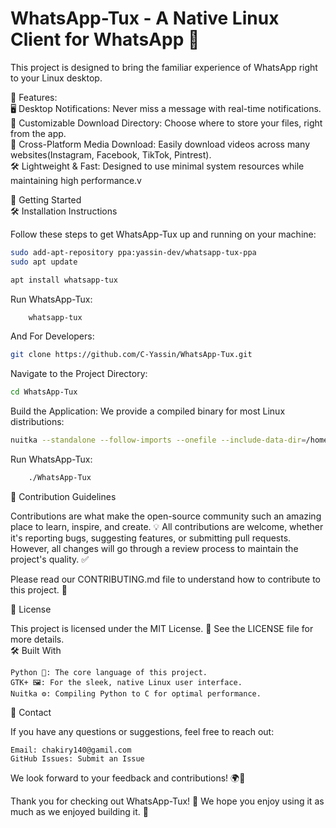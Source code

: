 # WhatsApp-Tux - A Native Linux Client for WhatsApp 🐧

This project is designed to bring the familiar experience of WhatsApp right to your Linux desktop. <br/> 

🌟 Features:<br/> 
🖥️ Desktop Notifications: Never miss a message with real-time notifications.<br/> 
📂 Customizable Download Directory: Choose where to store your files, right from the app.<br/> 
🔄 Cross-Platform Media Download: Easily download videos across many websites(Instagram, Facebook, TikTok, Pintrest).<br/> 
🛠️ Lightweight & Fast: Designed to use minimal system resources while maintaining high performance.v

🚀 Getting Started<br/> 
🛠️ Installation Instructions<br/> 

Follow these steps to get WhatsApp-Tux up and running on your machine:
```bash
sudo add-apt-repository ppa:yassin-dev/whatsapp-tux-ppa
sudo apt update
```
```bash
apt install whatsapp-tux
```
Run WhatsApp-Tux:
```bash
    whatsapp-tux
```
And For Developers:
```bash
git clone https://github.com/C-Yassin/WhatsApp-Tux.git
```
Navigate to the Project Directory:

```bash
cd WhatsApp-Tux
```
Build the Application: We provide a compiled binary for most Linux distributions:

```bash
nuitka --standalone --follow-imports --onefile --include-data-dir=/home/user/assets=assets /path/to/whatsapp.py
```
Run WhatsApp-Tux:

```bash
    ./WhatsApp-Tux
```
📝 Contribution Guidelines<br/> 

Contributions are what make the open-source community such an amazing place to learn, inspire, and create. 💡 All contributions are welcome, whether it's reporting bugs, suggesting features, or submitting pull requests. However, all changes will go through a review process to maintain the project's quality. ✅<br/> 

Please read our CONTRIBUTING.md file to understand how to contribute to this project. 🎉<br/> 

🧰 License<br/> 

This project is licensed under the MIT License. 📝 See the LICENSE file for more details.<br/> 
🛠️ Built With

    Python 🐍: The core language of this project.
    GTK+ 🖼️: For the sleek, native Linux user interface.
    Nuitka ⚙️: Compiling Python to C for optimal performance.

📧 Contact<br/> 

If you have any questions or suggestions, feel free to reach out:

    Email: chakiry140@gamil.com
    GitHub Issues: Submit an Issue

We look forward to your feedback and contributions! 🌍💬<br/> 

Thank you for checking out WhatsApp-Tux! 🎉 We hope you enjoy using it as much as we enjoyed building it. 🤗

